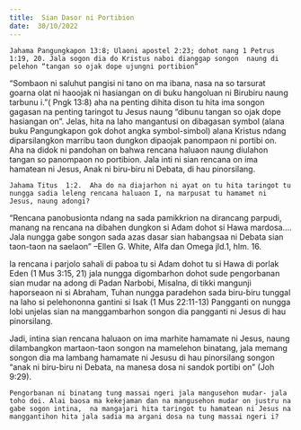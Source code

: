 ```yaml
---
title:  Sian Dasor ni Portibion
date:  30/10/2022
---
```


`Jahama Pangungkapon 13:8; Ulaoni apostel 2:23; dohot nang 1 Petrus 1:19, 20. Jala sogon dia do Kristus naboi dianggap songon  naung di pelehon “tangan so ojak dope ujungni portibion”`

“Sombaon ni saluhut pangisi ni tano on ma ibana, nasa na so tarsurat goarna olat ni haoojak ni hasiangan on di buku hangoluan ni Birubiru naung tarbunu i.”( Pngk 13:8) aha na penting dihita dison tu hita ima songon gagasan na penting  taringot tu  Jesus  naung “dibunu tangan so ojak dope hasiangan on”. Jelas, hita na laho mangantusi on dibagasan symbol (alana buku Pangungkapon gok dohot angka symbol-simbol) alana Kristus ndang diparsilangkon marribu taon dungkon dipaojak panompaon ni portibi on. Aha na didok ni pandohan on bahwa rencana haluaon naung diulahon tangan so panompaon no portibion. Jala inti ni sian rencana on ima hamatean ni Jesus, Anak ni biru-biru ni Debata, di hau pinorsilang.

`Jahama Titus  1:2.  Aha do na diajarhon ni ayat on tu hita taringot tu nungga sadia leleng rencana haluaon I, na marpusat tu hamamet ni Jesus, naung adongi?`

“Rencana panobusionta ndang  na sada pamikkrion  na dirancang  parpudi, manang na rencana  na dibahen dungkon si Adam dohot si Hawa  mardosa…. Jala nungga gabe songon  sada azas dasar sian  habangsaa ni Debata sian taon-taon  na saelaon” –Ellen G. White, Alfa dan Omega jld.1, hlm. 16.

Ia rencana i parjolo sahali di paboa tu si  Adam dohot tu si Hawa di porlak Eden (1 Mus 3:15, 21) jala nungga digombarhon dohot sude pengorbanan sian  mudar na adong  di Padan Narbobi, Misalna, di tikki mangunji haporseaon  ni si Abraham, Tuhan nungga paradehon sada biru-biru tunggal na laho si pelehononna gantini si Isak (1 Mus 22:11-13) Pangganti on nungga lobi unjelas sian na manggambarhon songon dia pangganti ni Jesus di hau pinorsilang.

Jadi, intina sian rencana haluaon on ima marhite hamamate ni  Jesus, naung dilambangkon martaon-taon songon na mamelehon binatang, jala memang songon dia ma lambang hamamate ni Jesusu di hau pinorsilang songon “anak ni biru-biru ni Debata, na manesa dosa ni sandok portibi on” (Joh 9:29).

`Pengorbanan ni binatang tung massai ngeri jala mangusehon mudar- jala toho doi. Alai baosa ma kekejaman dan na mangusehon mudar on justru na gabe sogon intina,  na mangajari hita taringot tu hamatean ni Jesus na manggantihon hita jala sadia ma argani dosa na tung massai ngeri i?`